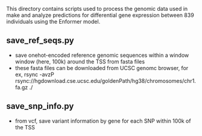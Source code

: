 This directory contains scripts used to process the genomic data used in make and analyze predictions for differential gene expression between 839 individuals using the Enformer model.


## save_ref_seqs.py
- save onehot-encoded reference genomic sequences within a window window (here, 100k) around the TSS from fasta files 
- these fasta files can be downloaded from UCSC genomc browser, for ex, rsync -avzP rsync://hgdownload.cse.ucsc.edu/goldenPath/hg38/chromosomes/chr1.fa.gz ./

## save_snp_info.py
- from vcf, save variant information by gene for each SNP within 100k of the TSS
